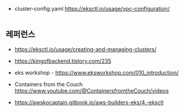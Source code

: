 
* cluster-config.yaml
https://eksctl.io/usage/vpc-configuration/
```

```




## 레퍼런스 ##

* https://eksctl.io/usage/creating-and-managing-clusters/

* https://kingofbackend.tistory.com/235

* eks workshop - https://www.eksworkshop.com/010_introduction/

* Containers from the Couch  
  https://www.youtube.com/@ContainersfromtheCouch/videos

* https://awskocaptain.gitbook.io/aws-builders-eks/4.-eksctl 

